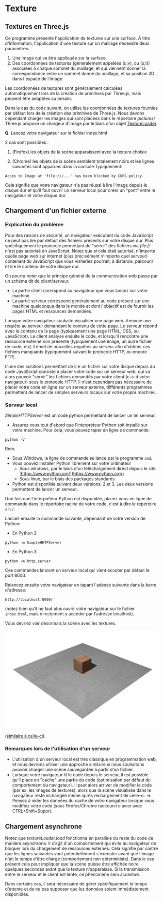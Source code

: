 # Texture

## Textures en Three.js

Ce programme présente l'application de textures sur une surface. À titre d'information, l'application d'une texture sur un maillage nécessite deux paramètres:
1. Une image qui va être appliquée sur la surface.
2. Des coordonnées de textures (généralement appelées (u,v), ou (s,t)) associées à chaque sommet du maillage, et qui viennent donner la correspondance entre un sommet donné du maillage, et sa position 2D dans l'espace de l'image.

Les coordonnées de textures sont généralement calculées automatiquement lors de la création de primitives par Three.js, mais peuvent être adaptées au besoin.

Dans le cas du code suivant, on utilise les coordonnées de textures fournies par défaut lors de la création des primitives de Three.js.
Nous devons cependant charger les images qui sont placées dans le répertoire _pictures/_
Three.js propose un chargeur d'image par le biais d'un objet  [TextureLoader](https://threejs.org/docs/#api/loaders/TextureLoader).

__Q.__ Lancez votre navigateur sur le fichier index.html

2 cas sont possibles : 
1. (Firefox) les objets de la scène apparaissent avec la texture choisie 

2. (Chrome) les objets de la scène semblent totalement noirs et les lignes suivantes sont apparues dans la console 
Typiquement:
```
Acces to Image at 'file:///...' has been blocked by CORS policy.
```
Cela signifie que votre navigateur n'a pas réussi à lire l'image depuis le disque dur et qu'il faut ouvrir un serveur local pour créer un "pont" entre le navigateur et votre disque dur. 

## Chargement d'un fichier externe

### Explication du problème

Pour des raisons de sécurité, un navigateur exécutant du code JavaScript ne peut pas lire par défaut des fichiers présents sur votre disque dur. Plus spécifiquement le protocole permettant de "servir" des fichiers via _file://_ n'est pas autorisé en JavaScript.
Notez que si cela était autorisé, n'importe quelle page web sur internet (plus précisément n'importe quel serveur) contenant du JavaScript que vous visiteriez pourrait, à distance, parcourir et lire le contenu de votre disque dur.

On pourra noter que le principe général de la communication web passe par un schéma dit de client/serveur.
* La partie client correspond au navigateur que vous lancez sur votre machine.
* La partie serveur correspond généralement au code présent sur une machine quelconque dans le monde et dont l'objectif est de fournir les pages HTML et ressources demandées.

Lorsque votre navigateur souhaite visualiser une page web, il envoie une requête au serveur demandant le contenu de cette page.
Le serveur répond avec le contenu de la page (typiquement une page HTML, CSS, ou JavaScript).
Le client analyse ensuite le code, et lorsqu'il rencontre une ressource externe non présente (typiquement une image, un autre fichier de code, etc) il émet de nouvelles requêtes au serveur afin d'obtenir ces fichiers manquants (typiquement suivant le protocole HTTP, ou encore FTP).


L'une des solutions permettant de lire un fichier sur votre disque depuis du code JavaScript consiste à placer votre code sur un serveur web, qui va alors pouvoir "servir" les fichiers demandés par votre client (c-a-d votre navigateur) sous le protocole HTTP.
Il n'est cependant pas nécessaire de placer votre code en ligne sur un serveur externe, différents programmes permettent de lancer de simples serveurs locaux sur votre propre machine.

### Serveur local

_SimpleHTTPServer_ est un code python permettant de lancer un tel serveur.

* Assurez vous tout d'abord que l'interpréteur Python soit installé sur votre machine. Pour cela, vous pouvez taper en ligne de commande:
```
python -V
```
Rem. 
* Sous Windows, la ligne de commande se lance par le programme `cmd`.
* Vous pouvez installer Python librement sur votre ordinateur
  * Sous windows, par le biais d'un téléchargement direct depuis le site [https://www.python.org/](https://www.python.org/)
  * Sous linux, par le biais des packages standards.
* Python est disponible suivant deux versions: 2 et 3. Les deux versions permettent de lancer un serveur.


Une fois que l'interpréteur Python est disponible, placez vous en ligne de commande dans le répertoire racine de votre code, c'est à dire le répertoire `src/`.

Lancez ensuite la commande suivante, dépendant de votre version de Python:

* En Python 2
```
python -m SimpleHHTPServer
```

* En Python 3
```
python -m http.server
```

Ces commandes lancent un serveur local qui vient écouter par défaut le port 8000.

Relancez ensuite votre navigateur en tapant l'adesse suivante dans la barre d'adresse:
```
http://localhost:8000/
```
(notez bien qu'il ne faut plus ouvrir votre navigateur sur le fichier `index.html`, mais directement y accéder par l'adresse localhost).

Vous devriez voir désormais la scène avec les textures. 


![Resultat](pictures/resultat.jpg)

 ([similaire à celle-ci](https://htmlpreview.github.io/?https://github.com/drohmer/INF473F/blob/master/seance_02/01_texture/src/index.html)).


### Remarques lors de l'utilisation d'un serveur

* L'utilisation d'un serveur local est très classique en programmation web, et nous devrons utiliser une approche similaire si nous souhaitons pouvoir charger une scène sauvegardée à partir d'un fichier.
* Lorsque votre navigateur lit le code depuis le serveur, il est possible qu'il place en "cache" une partie du code (optimisation par défaut du comportement du navigateur). Il peut alors arriver de modifier le code (par ex. les images de textures), alors que la scène visualisée dans le navigateur reste inchangée même après rechargement de celle-ci.
=> Pensez à vider les données du cache de votre navigateur lorsque vous modifiez votre code (sous Firefox/Chrome raccourci clavier avec CTRL+Shift+Suppr).


## Chargement asynchrone

Notez que _textureLoader.load_ fonctionne en parallèle du reste du code de manière asynchrone. Il s'agit d'un comportement qui évite au navigateur de bloquer lors du chargement de ressources externes.
Cela signifie par contre que les lignes suivantes vont potentiellement s'executer avant que l'image n'ait le temps d'être chargé (comportement non déterministe). Dans le cas présent cela peut impliquer que la scène puisse être affichée noire quelques secondes avant que la texture n'apparaisse. Si la transmission entre le serveur et le client est lente, ce phénomène sera accentué.

Dans certains cas, il sera nécessaire de gérer spécifiquement le temps d'attente et de ne pas supposer que les données soient immédiatement disponibles.
